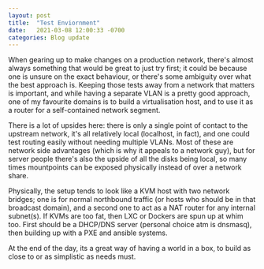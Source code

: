 ```yaml
---
layout: post
title:  "Test Enviornment"
date:   2021-03-08 12:00:33 -0700
categories: Blog update 
---
```


When gearing up to make changes on a production network, there's almost always something that would be great to just try first; it could be because one is unsure on the exact behaviour, or there's some ambiguity over what the best approach is. Keeping those tests away from a network that matters is important, and while having a separate VLAN is a pretty good approach, one of my favourite domains is to build a virtualisation host, and to use it as a router for a self-contained network segment. 

There is a lot of upsides here: there is only a single point of contact to the upstream network, it's all relatively local (localhost, in fact), and one could test routing easily without needing multiple VLANs. Most of these are network side advantages (which is why it appeals to a network guy), but for server people there's also the upside of all the disks being local, so many times mountpoints can be exposed physically instead of over a network share.

Physically, the setup tends to look like a KVM host with two network bridges; one is for normal northbound traffic (or hosts who should be in that broadcast domain), and a second one to act as a NAT router for any internal subnet(s). If KVMs are too fat, then LXC or Dockers are spun up at whim too. First should be a DHCP/DNS server (personal choice atm is dnsmasq), then building up with a PXE and ansible systems. 

At the end of the day, its a great way of having a world in a box, to build as close to or as simplistic as needs must.
